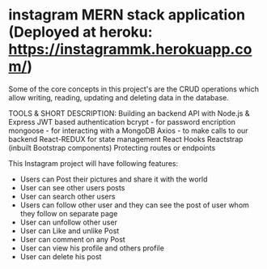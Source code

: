 # instagram MERN stack application (Deployed at heroku: https://instagrammk.herokuapp.com/)

Some of the core concepts in this project's  are the CRUD operations which allow writing, reading, updating and deleting data in the database.

TOOLS & SHORT DESCRIPTION:
Building an backend API with Node.js & Express
JWT based authentication
bcrypt - for password encription
mongoose - for interacting with a MongoDB 
Axios - to make calls to our backend
React-REDUX for state management
React Hooks
Reactstrap (inbuilt Bootstrap components)
Protecting routes or endpoints

This Instagram project will have following features:
- Users can Post their pictures and share it with the world
- User can see other users posts
- User can search other users
- Users can follow other user and they can see the post of user whom they follow on separate page
- User can unfollow other user
- User can Like and unlike Post
- User can comment on any Post
- User can view his profile and others profile
- User can delete his post
